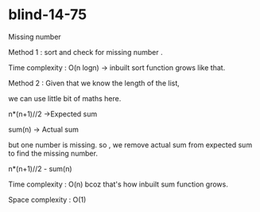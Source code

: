 # blind-14-75
Missing number

Method 1 : sort and check for missing number .

Time complexity : O(n logn) -> inbuilt sort function grows like that.

Method 2 : Given that we know the length of the list,

we can use little bit of maths here.

n*(n+1)//2 ->Expected sum

sum(n) -> Actual sum

but one number is missing. so , we remove actual sum from expected sum to find the missing number.

n*(n+1)//2 - sum(n)


Time complexity : O(n) bcoz that's how inbuilt sum function grows.

Space complexity : O(1) 
